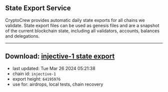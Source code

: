 ## State Export Service
CryptoCrew provides automatic daily state exports for all chains we validate. State export files can be used as genesis files and are a snapshot of the current blockchain state, including all validators, accounts, balances and delegations.

---
**Download: [injective-1 state export](https://dl-eu2.ccvalidators.com/SERVICE/injective/injective-1_export_64195976.json)**
---

- last updated: Tue Mar 26 2024 05:21:38
- chain id: `injective-1`
- export height: `64195976`
- use for: airdrops, local tests, chain recovery

